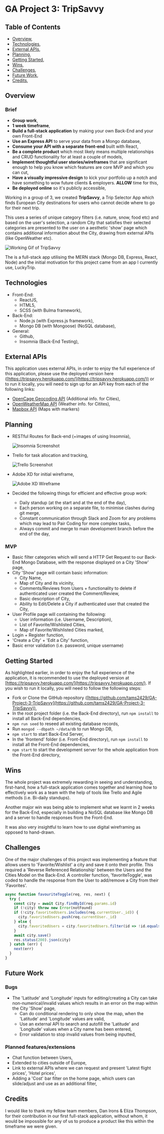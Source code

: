 # GA Project 3: TripSavvy

## Table of Contents

- [Overview](https://www.notion.so/Project-3-Readme-Fri-21st-Aug-95a55df0773f45c1af1f5ec3084c4b5b#f99c1c68a0be411ea21aebfba620afdd),
- [Technologies](https://www.notion.so/Project-3-Readme-Fri-21st-Aug-95a55df0773f45c1af1f5ec3084c4b5b#c4e06631a3be4fceb9e534a52290e05d),
- [External APIs](https://www.notion.so/Project-3-Readme-Fri-21st-Aug-95a55df0773f45c1af1f5ec3084c4b5b#9a46589e5ce64646bc78fa1fe13382ee),
- [Planning](https://www.notion.so/Project-3-Readme-Fri-21st-Aug-95a55df0773f45c1af1f5ec3084c4b5b#fe3af2ac0fd944c98a0bad3a79ddff88),
- [Getting Started](https://www.notion.so/Project-3-Readme-Fri-21st-Aug-95a55df0773f45c1af1f5ec3084c4b5b#99b60c701ae0446998be70811a2726d1),
- [Wins](https://www.notion.so/Project-3-Readme-Fri-21st-Aug-95a55df0773f45c1af1f5ec3084c4b5b#81e74b7a4ae74f2399c85b5ed0c61304),
- [Challenges](https://www.notion.so/Project-3-Readme-Fri-21st-Aug-95a55df0773f45c1af1f5ec3084c4b5b#7fedc5eb0935405e992e4910a4d6d3a7),
- [Future Work](https://www.notion.so/Project-3-Readme-Fri-21st-Aug-95a55df0773f45c1af1f5ec3084c4b5b#fca88914eeb14fc0909ad0588d7ea20c),
- [Credits](https://www.notion.so/Project-3-Readme-Fri-21st-Aug-95a55df0773f45c1af1f5ec3084c4b5b#71bb41b8ab4d425ebb81a67171e30fe8),

## Overview

### Brief

- **Group work**,
- **1 week timeframe**,
- **Build a full-stack application** by making your own Back-End and your own Front-End
- **Use an Express API** to serve your data from a Mongo database,
- **Consume your API with a separate front-end** built with React,
- **Be a complete product** which most likely means multiple relationships and CRUD functionality for at least a couple of models,
- **Implement thoughtful user stories/wireframes** that are significant enough to help you know which features are core MVP and which you can cut,
- **Have a visually impressive design** to kick your portfolio up a notch and have something to wow future clients & employers. **ALLOW** time for this,
- **Be deployed online** so it's publicly accessible,

Working in a group of 3, we created **TripSavvy**, a Trip Selector App which finds European City destinations for users who cannot decide where to go for their next trip.

This uses a series of unique category filters (i.e. nature, snow, food etc) and based on the user's selection, a random City that satisfies their selected categories are presented to the user on a aesthetic 'show' page which contains additional information about the City, drawing from external APIs (like OpenWeather etc).

![Working Gif of TripSavvy](/ReadmeResources/TripSavvy-GIF.gif)

The is a full-stack app utilising the MERN stack (Mongo DB, Express, React, Node) and the initial motivation for this project came from an app I currently use, LuckyTrip.

## Technologies

- Front-End:
    - ReactJS,
    - HTML5,
    - SCSS (with Bulma framework),
- Back-End:
    - Node.js (with Express.js framework),
    - Mongo DB (with Mongoose) (NoSQL database),
- General:
    - Github,
    - Insomnia (Back-End Testing),

## External APIs

This application uses external APIs, in order to enjoy the full experience of this application,  please use the deployed version here ([https://tripsavvy.herokuapp.com/](https://tripsavvy.herokuapp.com/)) or to run it locally, you will need to sign up for an API key from each of the following links:

- [OpenCage Geocoding API](https://opencagedata.com/api) (Additional info. for Cities),
- [OpenWeatherMap API](https://openweathermap.org/guide) (Weather info. for Citites),
- [Mapbox API](https://docs.mapbox.com/api/) (Maps with markers)

## Planning

- RESTful Routes for Back-end (+images of using Insomnia),

    ![Insomnia Screenshot](/ReadmeResources/Insomnia.png)

- Trello for task allocation and tracking,

    ![Trello Screenshot](/ReadmeResources/Trello.png)

- Adobe XD for initial wireframe,

    ![Adobe XD Wireframe](/ReadmeResources/AdobeHomePageWireframe.png)

- Decided the following things for efficient and effective group work:
    - Daily standup (at the start and at the end of the day),
    - Each person working on a separate file, to minimise clashes during git merge,
    - Constant communication through Slack and Zoom for any problems which may lead to Pair Coding for more complex tasks,
    - Always commit and merge to main development branch before the end of the day,

### MVP

- Basic filter categories which will send a HTTP Get Request to our Back-End Mongo Database, with the response displayed on a City 'Show' page,
- City 'Show' page will contain basic information:
    - City Name,
    - Map of City and its vicinity,
    - Comments/Reviews from Users + functionality to delete if authenticated user created the Comment/Review,
    - Basic description of City,
    - Ability to Edit/Delete a City if authenticated user that created the City,
- User Profile page will containing the following:
    - User information (i.e. Username, Description),
    - List of Favorite/Wishlisted Cities,
    - Map of Favorite/Wishlisted Cities marked,
- Login + Register function,
- 'Create a City' + 'Edit a City' function,
- Basic error validation (i.e. password, unique username)

## Getting Started

As highlighted earlier, in order to enjoy the full experience of the application, it is recommended to use the deployed version at [https://tripsavvy.herokuapp.com/](https://tripsavvy.herokuapp.com/). If you wish to run it locally, you will need to follow the following steps:

- Fork or Clone the GitHub repository ([https://github.com/tams2429/GA-Project-3-TripSavvy](https://github.com/tams2429/GA-Project-3-TripSavvy)),
- In the root project folder (i.e. the Back-End directory), run `npm install` to install all Back-End dependencies,
- `npm run seed` to reseed all existing database records,
- Run `mongod --dbpath ~/data/db` to run Mongo DB,
- `npm start` to start Back-End Server,
- In the 'frontend' folder (i.e. Front-End directory), run `npm install` to install all the Front-End dependencies,
- `npm start` to start the development server for the whole application from the Front-End directory,

## Wins

The whole project was extremely rewarding in seeing and understanding, first-hand, how a full-stack application comes together and learning how to effectively work as a team with the help of tools like Trello and Agile methods (i.e. Bi-daily standups).

Another major win was being able to implement what we learnt in 2 weeks for the Back-End, especially in building a NoSQL database like Mongo DB and a server to handle responses from the Front-End.

It was also very insightful to learn how to use digital wireframing as opposed to hand-drawn.

## Challenges

One of the major challenges of this project was implementing a feature that allows users to 'Favorite/Wishlist' a city and save it onto their profile. This required a 'Reverse Referenced Relationship' between the Users and the Cities Model on the Back-End. A controller function, 'favoriteToggle', was coded to handle the response from the User to add/remove a City from their 'Favorites'.

```jsx
async function favouriteToggle(req, res, next) {
  try {
    const city = await City.findById(req.params.id)
    if (!city) throw new Error(notFound)
    if (!city.favoritedUsers.includes(req.currentUser._id)) {
      city.favoritedUsers.push(req.currentUser._id)
    } else {
      city.favoritedUsers = city.favoritedUsers.filter(id => !id.equals(req.currentUser._id))
    }
    await city.save()
    res.status(200).json(city)
  } catch (err) {
    next(err)
  }
}
```

## Future Work

### Bugs

- The 'Latitude' and 'Longitude' inputs for editing/creating a City can take non-numerical/invalid values which results in an error on the map within the City 'Show' page,
    - Can do conditional rendering to only show the map, when the 'Latitude' and 'Longitude' values are valid,
    - Use an external API to search and autofill the 'Latitude' and 'Longitude' values when a City name has been entered,
    - Error validation to stop invalid values from being inputted,

### Planned features/extensions

- Chat function between Users,
- Extended to cities outside of Europe,
- Link to external APIs where we can request and present 'Latest flight prices', 'Hotel prices',
- Adding a 'Cost' bar filter on the home page, which users can slide/adjust and use as an additional filter,

## Credits

I would like to thank my fellow team members, Dan Irons & Eliza Thompson, for their contribution in our first full-stack application, without whom, it would be impossible for any of us to produce a product like this within the timeframe we were given.
